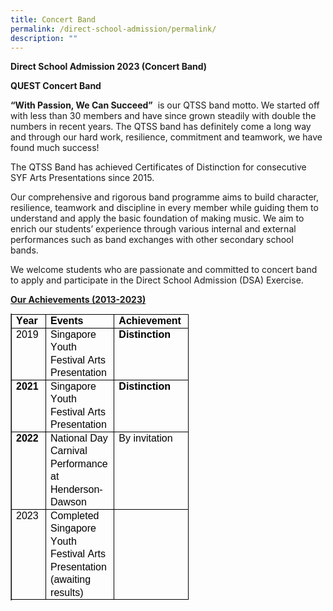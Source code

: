 ```yaml
---
title: Concert Band
permalink: /direct-school-admission/permalink/
description: ""
---
```

**Direct School Admission 2023 (Concert Band)**

**QUEST Concert Band**

**“With Passion, We Can Succeed”**&nbsp; is our QTSS band motto. We started off with less than 30 members and have since grown steadily with double the numbers in recent years. The QTSS band has definitely come a long way and through our hard work, resilience, commitment and teamwork, we have found much success!&nbsp;

The QTSS Band has achieved Certificates of Distinction for consecutive SYF Arts Presentations since 2015.&nbsp;&nbsp;

Our comprehensive and rigorous band programme aims to build character, resilience, teamwork and discipline in every member while guiding them to understand and apply the basic foundation of making music. We aim to enrich our students’ experience through various internal and external performances such as band exchanges with other secondary school bands.&nbsp;

We welcome students who are passionate and committed to concert band to apply and participate in the Direct School Admission (DSA) Exercise.&nbsp;&nbsp;

<u>**Our Achievements (2013-2023)**</u>

<table class="Table TableStaticStyles Ltr TableWordWrap SCXW77571286 BCX9" border="1" data-tablestyle="MsoTableGrid" data-tablelook="1184" aria-rowcount="5" style="margin: 0px; padding: 0px; user-select: text; -webkit-user-drag: none; -webkit-tap-highlight-color: transparent; table-layout: fixed; width: 0px; overflow: visible; border-collapse: collapse; empty-cells: show; position: relative; color: rgb(0, 0, 0); font-family: &quot;Segoe UI&quot;, &quot;Segoe UI Web&quot;, Arial, Verdana, sans-serif; font-size: 12px; font-style: normal; font-variant-ligatures: normal; font-variant-caps: normal; font-weight: 400; letter-spacing: normal; orphans: 2; text-align: start; text-transform: none; white-space: normal; widows: 2; word-spacing: 0px; -webkit-text-stroke-width: 0px; background: transparent; text-decoration-thickness: initial; text-decoration-style: initial; text-decoration-color: initial; border-spacing: 0px;"><tbody class="SCXW77571286 BCX9" style="margin: 0px; padding: 0px; user-select: text; -webkit-user-drag: none; -webkit-tap-highlight-color: transparent;"><tr class="TableRow SCXW77571286 BCX9" role="row" aria-rowindex="1" style="margin: 0px; padding: 0px; user-select: text; -webkit-user-drag: none; -webkit-tap-highlight-color: transparent; overflow: visible; height: 20px;"><td class="FirstRow FirstCol SCXW77571286 BCX9" role="rowheader" data-celllook="0" style="margin: 0px; padding: 0px; user-select: text; -webkit-user-drag: none; -webkit-tap-highlight-color: transparent; vertical-align: top; overflow: visible; position: relative; background-color: transparent; border: 1px solid; width: 81px;"><div class="TableHoverRowHandle SCXW77571286 BCX9" style="margin: 0px; padding: 0px; user-select: text; -webkit-user-drag: none; -webkit-tap-highlight-color: transparent; position: absolute; display: flex; overflow: visible; width: 15px; height: 10px; cursor: pointer; z-index: 5; background-color: transparent; bottom: -5.5px; left: -15.5px;"></div><div class="TableHoverColumnHandle SCXW77571286 BCX9" style="margin: 0px; padding: 0px; user-select: text; -webkit-user-drag: none; -webkit-tap-highlight-color: transparent; position: absolute; overflow: visible; width: 20px; height: 12px; top: -12.5px; left: auto; cursor: pointer; z-index: 4; text-align: center; display: inline-block; background-color: transparent; right: -10.5px;"></div><div class="TableCellLeftBorderHandle SCXW77571286 BCX9" style="margin: 0px; padding: 0px; user-select: text; -webkit-user-drag: none; -webkit-tap-highlight-color: transparent; position: absolute; overflow: visible; width: 7px; z-index: 3; background-repeat: repeat; cursor: pointer; height: 20.5px; left: -4px;"></div><div class="TableCellTopBorderHandle SCXW77571286 BCX9" style="margin: 0px; padding: 0px; user-select: text; -webkit-user-drag: none; -webkit-tap-highlight-color: transparent; position: absolute; overflow: visible; height: 7px; z-index: 3; background-repeat: repeat; background-color: transparent; cursor: pointer; left: 0px; width: 81px; top: -4px;"></div><div class="TableColumnResizeHandle SCXW77571286 BCX9" style="margin: 0px; padding: 0px; user-select: text; -webkit-user-drag: none; -webkit-tap-highlight-color: transparent; position: absolute; bottom: 0px; overflow: visible; width: 7px; top: -0.5px; z-index: 3; background-repeat: repeat; height: calc(100% + 1px); cursor: url(&quot;https://c1h-word-edit-15.cdn.office.net:443/we/s/hD55E5E9C2AD2E4F5_resources/1033/ColResize.cur&quot;), pointer; right: -4px;"></div><div class="TableInsertRowGapBlank SCXW77571286 BCX9" style="margin: -3px 0px 0px; padding: 0px; user-select: text; -webkit-user-drag: none; -webkit-tap-highlight-color: transparent; position: absolute; overflow: visible; height: 7px; z-index: 3; background-repeat: repeat; background-color: transparent; left: -0.5px; width: calc(100% + 1px); cursor: url(&quot;https://c1h-word-edit-15.cdn.office.net:443/we/s/h1E5273DBAA04AEF6_resources/1033/RowResize.cur&quot;), pointer; bottom: -4px;"></div><div class="TableCellContent SCXW77571286 BCX9" style="margin: 0px; padding: 0px 7px; user-select: text; -webkit-user-drag: none; -webkit-tap-highlight-color: transparent; overflow: visible;"><div class="OutlineElement Ltr SCXW77571286 BCX9" style="margin: 0px; padding: 0px; user-select: text; -webkit-user-drag: none; -webkit-tap-highlight-color: transparent; overflow: visible; cursor: text; clear: both; position: relative; direction: ltr;"><p class="Paragraph SCXW77571286 BCX9" style="margin: 0px; padding: 0px; user-select: text; -webkit-user-drag: none; -webkit-tap-highlight-color: transparent; overflow-wrap: break-word; white-space: pre-wrap; font-weight: normal; font-style: normal; vertical-align: baseline; font-kerning: none; background-color: transparent; color: windowtext; text-align: left; text-indent: 0px;"><span data-contrast="auto" lang="EN-US" class="TextRun SCXW77571286 BCX9" style="margin: 0px; padding: 0px; user-select: text; -webkit-user-drag: none; -webkit-tap-highlight-color: transparent; font-variant-ligatures: none !important; font-size: 12pt; line-height: 20.5042px; font-family: Arial, Arial_EmbeddedFont, Arial_MSFontService, sans-serif; font-weight: bold;"><span class="NormalTextRun SCXW77571286 BCX9" style="margin: 0px; padding: 0px; user-select: text; -webkit-user-drag: none; -webkit-tap-highlight-color: transparent;">Year</span></span><span class="EOP SCXW77571286 BCX9" data-ccp-props="{&quot;201341983&quot;:0,&quot;335559740&quot;:259}" style="margin: 0px; padding: 0px; user-select: text; -webkit-user-drag: none; -webkit-tap-highlight-color: transparent; font-size: 12pt; line-height: 20.5042px; font-family: Arial, Arial_EmbeddedFont, Arial_MSFontService, sans-serif;">&nbsp;</span></p></div></div></td><td class="FirstRow SCXW77571286 BCX9" role="columnheader" data-celllook="0" style="margin: 0px; padding: 0px; user-select: text; -webkit-user-drag: none; -webkit-tap-highlight-color: transparent; vertical-align: top; overflow: visible; position: relative; background-color: transparent; border: 1px solid; width: 413px;"><div class="TableHoverColumnHandle SCXW77571286 BCX9" style="margin: 0px; padding: 0px; user-select: text; -webkit-user-drag: none; -webkit-tap-highlight-color: transparent; position: absolute; overflow: visible; width: 20px; height: 12px; top: -12.5px; left: auto; cursor: pointer; z-index: 4; text-align: center; display: inline-block; background-color: transparent; right: -10.5px;"></div><div class="TableCellTopBorderHandle SCXW77571286 BCX9" style="margin: 0px; padding: 0px; user-select: text; -webkit-user-drag: none; -webkit-tap-highlight-color: transparent; position: absolute; overflow: visible; height: 7px; z-index: 3; background-repeat: repeat; background-color: transparent; cursor: pointer; left: 0px; width: 413px; top: -4px;"></div><div class="TableColumnResizeHandle SCXW77571286 BCX9" style="margin: 0px; padding: 0px; user-select: text; -webkit-user-drag: none; -webkit-tap-highlight-color: transparent; position: absolute; bottom: 0px; overflow: visible; width: 7px; top: -0.5px; z-index: 3; background-repeat: repeat; height: calc(100% + 1px); cursor: url(&quot;https://c1h-word-edit-15.cdn.office.net:443/we/s/hD55E5E9C2AD2E4F5_resources/1033/ColResize.cur&quot;), pointer; right: -4px;"></div><div class="TableInsertRowGapBlank SCXW77571286 BCX9" style="margin: -3px 0px 0px; padding: 0px; user-select: text; -webkit-user-drag: none; -webkit-tap-highlight-color: transparent; position: absolute; overflow: visible; height: 7px; z-index: 3; background-repeat: repeat; background-color: transparent; left: -0.5px; width: calc(100% + 1px); cursor: url(&quot;https://c1h-word-edit-15.cdn.office.net:443/we/s/h1E5273DBAA04AEF6_resources/1033/RowResize.cur&quot;), pointer; bottom: -4px;"></div><div class="TableCellContent SCXW77571286 BCX9" style="margin: 0px; padding: 0px 7px; user-select: text; -webkit-user-drag: none; -webkit-tap-highlight-color: transparent; overflow: visible;"><div class="OutlineElement Ltr SCXW77571286 BCX9" style="margin: 0px; padding: 0px; user-select: text; -webkit-user-drag: none; -webkit-tap-highlight-color: transparent; overflow: visible; cursor: text; clear: both; position: relative; direction: ltr;"><p class="Paragraph SCXW77571286 BCX9" style="margin: 0px; padding: 0px; user-select: text; -webkit-user-drag: none; -webkit-tap-highlight-color: transparent; overflow-wrap: break-word; white-space: pre-wrap; font-weight: normal; font-style: normal; vertical-align: baseline; font-kerning: none; background-color: transparent; color: windowtext; text-align: left; text-indent: 0px;"><span data-contrast="auto" lang="EN-US" class="TextRun SCXW77571286 BCX9" style="margin: 0px; padding: 0px; user-select: text; -webkit-user-drag: none; -webkit-tap-highlight-color: transparent; font-variant-ligatures: none !important; font-size: 12pt; line-height: 20.5042px; font-family: Arial, Arial_EmbeddedFont, Arial_MSFontService, sans-serif; font-weight: bold;"><span class="NormalTextRun SCXW77571286 BCX9" style="margin: 0px; padding: 0px; user-select: text; -webkit-user-drag: none; -webkit-tap-highlight-color: transparent;">Events</span></span><span class="EOP SCXW77571286 BCX9" data-ccp-props="{&quot;201341983&quot;:0,&quot;335559740&quot;:259}" style="margin: 0px; padding: 0px; user-select: text; -webkit-user-drag: none; -webkit-tap-highlight-color: transparent; font-size: 12pt; line-height: 20.5042px; font-family: Arial, Arial_EmbeddedFont, Arial_MSFontService, sans-serif;">&nbsp;</span></p></div></div></td><td class="FirstRow LastCol SCXW77571286 BCX9" role="columnheader" data-celllook="0" style="margin: 0px; padding: 0px; user-select: text; -webkit-user-drag: none; -webkit-tap-highlight-color: transparent; vertical-align: top; overflow: visible; position: relative; background-color: transparent; border: 1px solid; width: 132px;"><div class="TableHoverColumnHandle SCXW77571286 BCX9" style="margin: 0px; padding: 0px; user-select: text; -webkit-user-drag: none; -webkit-tap-highlight-color: transparent; position: absolute; overflow: visible; width: 20px; height: 12px; top: -12.5px; left: auto; cursor: pointer; z-index: 4; text-align: center; display: inline-block; background-color: transparent; right: -10.5px;"></div><div class="TableCellTopBorderHandle SCXW77571286 BCX9" style="margin: 0px; padding: 0px; user-select: text; -webkit-user-drag: none; -webkit-tap-highlight-color: transparent; position: absolute; overflow: visible; height: 7px; z-index: 3; background-repeat: repeat; background-color: transparent; cursor: pointer; left: 0px; width: 132px; top: -4px;"></div><div class="TableColumnResizeHandle SCXW77571286 BCX9" style="margin: 0px; padding: 0px; user-select: text; -webkit-user-drag: none; -webkit-tap-highlight-color: transparent; position: absolute; bottom: 0px; overflow: visible; width: 7px; top: -0.5px; z-index: 3; background-repeat: repeat; height: calc(100% + 1px); cursor: url(&quot;https://c1h-word-edit-15.cdn.office.net:443/we/s/hD55E5E9C2AD2E4F5_resources/1033/ColResize.cur&quot;), pointer; right: -4px;"></div><div class="TableInsertRowGapBlank SCXW77571286 BCX9" style="margin: -3px 0px 0px; padding: 0px; user-select: text; -webkit-user-drag: none; -webkit-tap-highlight-color: transparent; position: absolute; overflow: visible; height: 7px; z-index: 3; background-repeat: repeat; background-color: transparent; left: -0.5px; width: calc(100% + 1px); cursor: url(&quot;https://c1h-word-edit-15.cdn.office.net:443/we/s/h1E5273DBAA04AEF6_resources/1033/RowResize.cur&quot;), pointer; bottom: -4px;"></div><div class="TableCellContent SCXW77571286 BCX9" style="margin: 0px; padding: 0px 7px; user-select: text; -webkit-user-drag: none; -webkit-tap-highlight-color: transparent; overflow: visible;"><div class="OutlineElement Ltr SCXW77571286 BCX9" style="margin: 0px; padding: 0px; user-select: text; -webkit-user-drag: none; -webkit-tap-highlight-color: transparent; overflow: visible; cursor: text; clear: both; position: relative; direction: ltr;"><p class="Paragraph SCXW77571286 BCX9" style="margin: 0px; padding: 0px; user-select: text; -webkit-user-drag: none; -webkit-tap-highlight-color: transparent; overflow-wrap: break-word; white-space: pre-wrap; font-weight: normal; font-style: normal; vertical-align: baseline; font-kerning: none; background-color: transparent; color: windowtext; text-align: left; text-indent: 0px;"><span data-contrast="auto" lang="EN-US" class="TextRun SCXW77571286 BCX9" style="margin: 0px; padding: 0px; user-select: text; -webkit-user-drag: none; -webkit-tap-highlight-color: transparent; font-variant-ligatures: none !important; font-size: 12pt; line-height: 20.5042px; font-family: Arial, Arial_EmbeddedFont, Arial_MSFontService, sans-serif; font-weight: bold;"><span class="NormalTextRun SCXW77571286 BCX9" style="margin: 0px; padding: 0px; user-select: text; -webkit-user-drag: none; -webkit-tap-highlight-color: transparent;">Achievement</span></span><span class="EOP SCXW77571286 BCX9" data-ccp-props="{&quot;201341983&quot;:0,&quot;335559740&quot;:259}" style="margin: 0px; padding: 0px; user-select: text; -webkit-user-drag: none; -webkit-tap-highlight-color: transparent; font-size: 12pt; line-height: 20.5042px; font-family: Arial, Arial_EmbeddedFont, Arial_MSFontService, sans-serif;">&nbsp;</span></p></div></div></td></tr><tr class="TableRow SCXW77571286 BCX9" role="row" aria-rowindex="2" style="margin: 0px; padding: 0px; user-select: text; -webkit-user-drag: none; -webkit-tap-highlight-color: transparent; overflow: visible; height: 20px;"><td class="FirstCol SCXW77571286 BCX9" role="rowheader" data-celllook="0" style="margin: 0px; padding: 0px; user-select: text; -webkit-user-drag: none; -webkit-tap-highlight-color: transparent; vertical-align: top; overflow: visible; position: relative; background-color: transparent; border: 1px solid; width: 81px;"><div class="TableHoverRowHandle SCXW77571286 BCX9" style="margin: 0px; padding: 0px; user-select: text; -webkit-user-drag: none; -webkit-tap-highlight-color: transparent; position: absolute; display: flex; overflow: visible; width: 15px; height: 10px; cursor: pointer; z-index: 5; background-color: transparent; bottom: -5.5px; left: -15.5px;"></div><div class="TableCellLeftBorderHandle SCXW77571286 BCX9" style="margin: 0px; padding: 0px; user-select: text; -webkit-user-drag: none; -webkit-tap-highlight-color: transparent; position: absolute; overflow: visible; width: 7px; z-index: 3; background-repeat: repeat; cursor: pointer; height: 20.5px; left: -4px;"></div><div class="TableColumnResizeHandle SCXW77571286 BCX9" style="margin: 0px; padding: 0px; user-select: text; -webkit-user-drag: none; -webkit-tap-highlight-color: transparent; position: absolute; bottom: 0px; overflow: visible; width: 7px; top: -0.5px; z-index: 3; background-repeat: repeat; height: calc(100% + 1px); cursor: url(&quot;https://c1h-word-edit-15.cdn.office.net:443/we/s/hD55E5E9C2AD2E4F5_resources/1033/ColResize.cur&quot;), pointer; right: -4px;"></div><div class="TableInsertRowGapBlank SCXW77571286 BCX9" style="margin: -3px 0px 0px; padding: 0px; user-select: text; -webkit-user-drag: none; -webkit-tap-highlight-color: transparent; position: absolute; overflow: visible; height: 7px; z-index: 3; background-repeat: repeat; background-color: transparent; left: -0.5px; width: calc(100% + 1px); cursor: url(&quot;https://c1h-word-edit-15.cdn.office.net:443/we/s/h1E5273DBAA04AEF6_resources/1033/RowResize.cur&quot;), pointer; bottom: -4px;"></div><div class="TableCellContent SCXW77571286 BCX9" style="margin: 0px; padding: 0px 7px; user-select: text; -webkit-user-drag: none; -webkit-tap-highlight-color: transparent; overflow: visible;"><div class="OutlineElement Ltr SCXW77571286 BCX9" style="margin: 0px; padding: 0px; user-select: text; -webkit-user-drag: none; -webkit-tap-highlight-color: transparent; overflow: visible; cursor: text; clear: both; position: relative; direction: ltr;"><p class="Paragraph SCXW77571286 BCX9" style="margin: 0px; padding: 0px; user-select: text; -webkit-user-drag: none; -webkit-tap-highlight-color: transparent; overflow-wrap: break-word; white-space: pre-wrap; font-weight: normal; font-style: normal; vertical-align: baseline; font-kerning: none; background-color: transparent; color: windowtext; text-align: left; text-indent: 0px;"><span data-contrast="auto" lang="EN-US" class="TextRun SCXW77571286 BCX9" style="margin: 0px; padding: 0px; user-select: text; -webkit-user-drag: none; -webkit-tap-highlight-color: transparent; font-variant-ligatures: none !important; font-size: 12pt; line-height: 20.5042px; font-family: Arial, Arial_EmbeddedFont, Arial_MSFontService, sans-serif;"><span class="NormalTextRun SCXW77571286 BCX9" style="margin: 0px; padding: 0px; user-select: text; -webkit-user-drag: none; -webkit-tap-highlight-color: transparent;">2019</span></span><span class="EOP SCXW77571286 BCX9" data-ccp-props="{&quot;201341983&quot;:0,&quot;335559740&quot;:259}" style="margin: 0px; padding: 0px; user-select: text; -webkit-user-drag: none; -webkit-tap-highlight-color: transparent; font-size: 12pt; line-height: 20.5042px; font-family: Arial, Arial_EmbeddedFont, Arial_MSFontService, sans-serif;">&nbsp;</span></p></div></div></td><td data-celllook="0" class="SCXW77571286 BCX9" style="margin: 0px; padding: 0px; user-select: text; -webkit-user-drag: none; -webkit-tap-highlight-color: transparent; vertical-align: top; overflow: visible; position: relative; background-color: transparent; border: 1px solid; width: 413px;"><div class="TableColumnResizeHandle SCXW77571286 BCX9" style="margin: 0px; padding: 0px; user-select: text; -webkit-user-drag: none; -webkit-tap-highlight-color: transparent; position: absolute; bottom: 0px; overflow: visible; width: 7px; top: -0.5px; z-index: 3; background-repeat: repeat; height: calc(100% + 1px); cursor: url(&quot;https://c1h-word-edit-15.cdn.office.net:443/we/s/hD55E5E9C2AD2E4F5_resources/1033/ColResize.cur&quot;), pointer; right: -4px;"></div><div class="TableInsertRowGapBlank SCXW77571286 BCX9" style="margin: -3px 0px 0px; padding: 0px; user-select: text; -webkit-user-drag: none; -webkit-tap-highlight-color: transparent; position: absolute; overflow: visible; height: 7px; z-index: 3; background-repeat: repeat; background-color: transparent; left: -0.5px; width: calc(100% + 1px); cursor: url(&quot;https://c1h-word-edit-15.cdn.office.net:443/we/s/h1E5273DBAA04AEF6_resources/1033/RowResize.cur&quot;), pointer; bottom: -4px;"></div><div class="TableCellContent SCXW77571286 BCX9" style="margin: 0px; padding: 0px 7px; user-select: text; -webkit-user-drag: none; -webkit-tap-highlight-color: transparent; overflow: visible;"><div class="OutlineElement Ltr SCXW77571286 BCX9" style="margin: 0px; padding: 0px; user-select: text; -webkit-user-drag: none; -webkit-tap-highlight-color: transparent; overflow: visible; cursor: text; clear: both; position: relative; direction: ltr;"><p class="Paragraph SCXW77571286 BCX9" style="margin: 0px; padding: 0px; user-select: text; -webkit-user-drag: none; -webkit-tap-highlight-color: transparent; overflow-wrap: break-word; white-space: pre-wrap; font-weight: normal; font-style: normal; vertical-align: baseline; font-kerning: none; background-color: transparent; color: windowtext; text-align: left; text-indent: 0px;"><span data-contrast="auto" lang="EN-US" class="TextRun SCXW77571286 BCX9" style="margin: 0px; padding: 0px; user-select: text; -webkit-user-drag: none; -webkit-tap-highlight-color: transparent; font-variant-ligatures: none !important; font-size: 12pt; line-height: 20.5042px; font-family: Arial, Arial_EmbeddedFont, Arial_MSFontService, sans-serif;"><span class="NormalTextRun SCXW77571286 BCX9" style="margin: 0px; padding: 0px; user-select: text; -webkit-user-drag: none; -webkit-tap-highlight-color: transparent;">Singapore Youth Festival Arts Presentation</span></span><span class="EOP SCXW77571286 BCX9" data-ccp-props="{&quot;201341983&quot;:0,&quot;335559740&quot;:259}" style="margin: 0px; padding: 0px; user-select: text; -webkit-user-drag: none; -webkit-tap-highlight-color: transparent; font-size: 12pt; line-height: 20.5042px; font-family: Arial, Arial_EmbeddedFont, Arial_MSFontService, sans-serif;">&nbsp;</span></p></div></div></td><td class="LastCol SCXW77571286 BCX9" data-celllook="0" style="margin: 0px; padding: 0px; user-select: text; -webkit-user-drag: none; -webkit-tap-highlight-color: transparent; vertical-align: top; overflow: visible; position: relative; background-color: transparent; border: 1px solid; width: 132px;"><div class="TableColumnResizeHandle SCXW77571286 BCX9" style="margin: 0px; padding: 0px; user-select: text; -webkit-user-drag: none; -webkit-tap-highlight-color: transparent; position: absolute; bottom: 0px; overflow: visible; width: 7px; top: -0.5px; z-index: 3; background-repeat: repeat; height: calc(100% + 1px); cursor: url(&quot;https://c1h-word-edit-15.cdn.office.net:443/we/s/hD55E5E9C2AD2E4F5_resources/1033/ColResize.cur&quot;), pointer; right: -4px;"></div><div class="TableInsertRowGapBlank SCXW77571286 BCX9" style="margin: -3px 0px 0px; padding: 0px; user-select: text; -webkit-user-drag: none; -webkit-tap-highlight-color: transparent; position: absolute; overflow: visible; height: 7px; z-index: 3; background-repeat: repeat; background-color: transparent; left: -0.5px; width: calc(100% + 1px); cursor: url(&quot;https://c1h-word-edit-15.cdn.office.net:443/we/s/h1E5273DBAA04AEF6_resources/1033/RowResize.cur&quot;), pointer; bottom: -4px;"></div><div class="TableCellContent SCXW77571286 BCX9" style="margin: 0px; padding: 0px 7px; user-select: text; -webkit-user-drag: none; -webkit-tap-highlight-color: transparent; overflow: visible;"><div class="OutlineElement Ltr SCXW77571286 BCX9" style="margin: 0px; padding: 0px; user-select: text; -webkit-user-drag: none; -webkit-tap-highlight-color: transparent; overflow: visible; cursor: text; clear: both; position: relative; direction: ltr;"><p class="Paragraph SCXW77571286 BCX9" style="margin: 0px; padding: 0px; user-select: text; -webkit-user-drag: none; -webkit-tap-highlight-color: transparent; overflow-wrap: break-word; white-space: pre-wrap; font-weight: normal; font-style: normal; vertical-align: baseline; font-kerning: none; background-color: transparent; color: windowtext; text-align: left; text-indent: 0px;"><span data-contrast="auto" lang="EN-US" class="TextRun SCXW77571286 BCX9" style="margin: 0px; padding: 0px; user-select: text; -webkit-user-drag: none; -webkit-tap-highlight-color: transparent; font-variant-ligatures: none !important; font-size: 12pt; line-height: 20.5042px; font-family: Arial, Arial_EmbeddedFont, Arial_MSFontService, sans-serif; font-weight: bold;"><span class="NormalTextRun SCXW77571286 BCX9" style="margin: 0px; padding: 0px; user-select: text; -webkit-user-drag: none; -webkit-tap-highlight-color: transparent;">Distinction</span></span><span class="EOP SCXW77571286 BCX9" data-ccp-props="{&quot;201341983&quot;:0,&quot;335559740&quot;:259}" style="margin: 0px; padding: 0px; user-select: text; -webkit-user-drag: none; -webkit-tap-highlight-color: transparent; font-size: 12pt; line-height: 20.5042px; font-family: Arial, Arial_EmbeddedFont, Arial_MSFontService, sans-serif;">&nbsp;</span></p></div></div></td></tr><tr class="TableRow SCXW77571286 BCX9" role="row" aria-rowindex="3" style="margin: 0px; padding: 0px; user-select: text; -webkit-user-drag: none; -webkit-tap-highlight-color: transparent; overflow: visible; height: 20px;"><td class="FirstCol SCXW77571286 BCX9" role="rowheader" data-celllook="0" style="margin: 0px; padding: 0px; user-select: text; -webkit-user-drag: none; -webkit-tap-highlight-color: transparent; vertical-align: top; overflow: visible; position: relative; background-color: transparent; border: 1px solid; width: 81px;"><div class="TableHoverRowHandle SCXW77571286 BCX9" style="margin: 0px; padding: 0px; user-select: text; -webkit-user-drag: none; -webkit-tap-highlight-color: transparent; position: absolute; display: flex; overflow: visible; width: 15px; height: 10px; cursor: pointer; z-index: 5; background-color: transparent; bottom: -5.5px; left: -15.5px;"></div><div class="TableCellLeftBorderHandle SCXW77571286 BCX9" style="margin: 0px; padding: 0px; user-select: text; -webkit-user-drag: none; -webkit-tap-highlight-color: transparent; position: absolute; overflow: visible; width: 7px; z-index: 3; background-repeat: repeat; cursor: pointer; height: 20.5px; left: -4px;"></div><div class="TableColumnResizeHandle SCXW77571286 BCX9" style="margin: 0px; padding: 0px; user-select: text; -webkit-user-drag: none; -webkit-tap-highlight-color: transparent; position: absolute; bottom: 0px; overflow: visible; width: 7px; top: -0.5px; z-index: 3; background-repeat: repeat; height: calc(100% + 1px); cursor: url(&quot;https://c1h-word-edit-15.cdn.office.net:443/we/s/hD55E5E9C2AD2E4F5_resources/1033/ColResize.cur&quot;), pointer; right: -4px;"></div><div class="TableInsertRowGapBlank SCXW77571286 BCX9" style="margin: -3px 0px 0px; padding: 0px; user-select: text; -webkit-user-drag: none; -webkit-tap-highlight-color: transparent; position: absolute; overflow: visible; height: 7px; z-index: 3; background-repeat: repeat; background-color: transparent; left: -0.5px; width: calc(100% + 1px); cursor: url(&quot;https://c1h-word-edit-15.cdn.office.net:443/we/s/h1E5273DBAA04AEF6_resources/1033/RowResize.cur&quot;), pointer; bottom: -4px;"></div><div class="TableCellContent SCXW77571286 BCX9" style="margin: 0px; padding: 0px 7px; user-select: text; -webkit-user-drag: none; -webkit-tap-highlight-color: transparent; overflow: visible;"><div class="OutlineElement Ltr SCXW77571286 BCX9" style="margin: 0px; padding: 0px; user-select: text; -webkit-user-drag: none; -webkit-tap-highlight-color: transparent; overflow: visible; cursor: text; clear: both; position: relative; direction: ltr;"><p class="Paragraph SCXW77571286 BCX9" style="margin: 0px; padding: 0px; user-select: text; -webkit-user-drag: none; -webkit-tap-highlight-color: transparent; overflow-wrap: break-word; white-space: pre-wrap; font-weight: normal; font-style: normal; vertical-align: baseline; font-kerning: none; background-color: transparent; color: windowtext; text-align: left; text-indent: 0px;"><span data-contrast="auto" lang="EN-US" class="TextRun SCXW77571286 BCX9" style="margin: 0px; padding: 0px; user-select: text; -webkit-user-drag: none; -webkit-tap-highlight-color: transparent; font-variant-ligatures: none !important; font-size: 12pt; line-height: 20.5042px; font-family: Arial, Arial_EmbeddedFont, Arial_MSFontService, sans-serif; font-weight: bold;"><span class="NormalTextRun SCXW77571286 BCX9" style="margin: 0px; padding: 0px; user-select: text; -webkit-user-drag: none; -webkit-tap-highlight-color: transparent;">2021</span></span><span class="EOP SCXW77571286 BCX9" data-ccp-props="{&quot;201341983&quot;:0,&quot;335559740&quot;:259}" style="margin: 0px; padding: 0px; user-select: text; -webkit-user-drag: none; -webkit-tap-highlight-color: transparent; font-size: 12pt; line-height: 20.5042px; font-family: Arial, Arial_EmbeddedFont, Arial_MSFontService, sans-serif;">&nbsp;</span></p></div></div></td><td data-celllook="0" class="SCXW77571286 BCX9" style="margin: 0px; padding: 0px; user-select: text; -webkit-user-drag: none; -webkit-tap-highlight-color: transparent; vertical-align: top; overflow: visible; position: relative; background-color: transparent; border: 1px solid; width: 413px;"><div class="TableColumnResizeHandle SCXW77571286 BCX9" style="margin: 0px; padding: 0px; user-select: text; -webkit-user-drag: none; -webkit-tap-highlight-color: transparent; position: absolute; bottom: 0px; overflow: visible; width: 7px; top: -0.5px; z-index: 3; background-repeat: repeat; height: calc(100% + 1px); cursor: url(&quot;https://c1h-word-edit-15.cdn.office.net:443/we/s/hD55E5E9C2AD2E4F5_resources/1033/ColResize.cur&quot;), pointer; right: -4px;"></div><div class="TableInsertRowGapBlank SCXW77571286 BCX9" style="margin: -3px 0px 0px; padding: 0px; user-select: text; -webkit-user-drag: none; -webkit-tap-highlight-color: transparent; position: absolute; overflow: visible; height: 7px; z-index: 3; background-repeat: repeat; background-color: transparent; left: -0.5px; width: calc(100% + 1px); cursor: url(&quot;https://c1h-word-edit-15.cdn.office.net:443/we/s/h1E5273DBAA04AEF6_resources/1033/RowResize.cur&quot;), pointer; bottom: -4px;"></div><div class="TableCellContent SCXW77571286 BCX9" style="margin: 0px; padding: 0px 7px; user-select: text; -webkit-user-drag: none; -webkit-tap-highlight-color: transparent; overflow: visible;"><div class="OutlineElement Ltr SCXW77571286 BCX9" style="margin: 0px; padding: 0px; user-select: text; -webkit-user-drag: none; -webkit-tap-highlight-color: transparent; overflow: visible; cursor: text; clear: both; position: relative; direction: ltr;"><p class="Paragraph SCXW77571286 BCX9" style="margin: 0px; padding: 0px; user-select: text; -webkit-user-drag: none; -webkit-tap-highlight-color: transparent; overflow-wrap: break-word; white-space: pre-wrap; font-weight: normal; font-style: normal; vertical-align: baseline; font-kerning: none; background-color: transparent; color: windowtext; text-align: left; text-indent: 0px;"><span data-contrast="auto" lang="EN-US" class="TextRun SCXW77571286 BCX9" style="margin: 0px; padding: 0px; user-select: text; -webkit-user-drag: none; -webkit-tap-highlight-color: transparent; font-variant-ligatures: none !important; font-size: 12pt; line-height: 20.5042px; font-family: Arial, Arial_EmbeddedFont, Arial_MSFontService, sans-serif;"><span class="NormalTextRun SCXW77571286 BCX9" style="margin: 0px; padding: 0px; user-select: text; -webkit-user-drag: none; -webkit-tap-highlight-color: transparent;">Singapore Youth Festival Arts Presentation</span></span><span class="EOP SCXW77571286 BCX9" data-ccp-props="{&quot;201341983&quot;:0,&quot;335559740&quot;:259}" style="margin: 0px; padding: 0px; user-select: text; -webkit-user-drag: none; -webkit-tap-highlight-color: transparent; font-size: 12pt; line-height: 20.5042px; font-family: Arial, Arial_EmbeddedFont, Arial_MSFontService, sans-serif;">&nbsp;</span></p></div></div></td><td class="LastCol SCXW77571286 BCX9" data-celllook="0" style="margin: 0px; padding: 0px; user-select: text; -webkit-user-drag: none; -webkit-tap-highlight-color: transparent; vertical-align: top; overflow: visible; position: relative; background-color: transparent; border: 1px solid; width: 132px;"><div class="TableColumnResizeHandle SCXW77571286 BCX9" style="margin: 0px; padding: 0px; user-select: text; -webkit-user-drag: none; -webkit-tap-highlight-color: transparent; position: absolute; bottom: 0px; overflow: visible; width: 7px; top: -0.5px; z-index: 3; background-repeat: repeat; height: calc(100% + 1px); cursor: url(&quot;https://c1h-word-edit-15.cdn.office.net:443/we/s/hD55E5E9C2AD2E4F5_resources/1033/ColResize.cur&quot;), pointer; right: -4px;"></div><div class="TableInsertRowGapBlank SCXW77571286 BCX9" style="margin: -3px 0px 0px; padding: 0px; user-select: text; -webkit-user-drag: none; -webkit-tap-highlight-color: transparent; position: absolute; overflow: visible; height: 7px; z-index: 3; background-repeat: repeat; background-color: transparent; left: -0.5px; width: calc(100% + 1px); cursor: url(&quot;https://c1h-word-edit-15.cdn.office.net:443/we/s/h1E5273DBAA04AEF6_resources/1033/RowResize.cur&quot;), pointer; bottom: -4px;"></div><div class="TableCellContent SCXW77571286 BCX9" style="margin: 0px; padding: 0px 7px; user-select: text; -webkit-user-drag: none; -webkit-tap-highlight-color: transparent; overflow: visible;"><div class="OutlineElement Ltr SCXW77571286 BCX9" style="margin: 0px; padding: 0px; user-select: text; -webkit-user-drag: none; -webkit-tap-highlight-color: transparent; overflow: visible; cursor: text; clear: both; position: relative; direction: ltr;"><p class="Paragraph SCXW77571286 BCX9" style="margin: 0px; padding: 0px; user-select: text; -webkit-user-drag: none; -webkit-tap-highlight-color: transparent; overflow-wrap: break-word; white-space: pre-wrap; font-weight: normal; font-style: normal; vertical-align: baseline; font-kerning: none; background-color: transparent; color: windowtext; text-align: left; text-indent: 0px;"><span data-contrast="auto" lang="EN-US" class="TextRun SCXW77571286 BCX9" style="margin: 0px; padding: 0px; user-select: text; -webkit-user-drag: none; -webkit-tap-highlight-color: transparent; font-variant-ligatures: none !important; font-size: 12pt; line-height: 20.5042px; font-family: Arial, Arial_EmbeddedFont, Arial_MSFontService, sans-serif; font-weight: bold;"><span class="NormalTextRun SCXW77571286 BCX9" style="margin: 0px; padding: 0px; user-select: text; -webkit-user-drag: none; -webkit-tap-highlight-color: transparent;">Distinction</span></span><span class="EOP SCXW77571286 BCX9" data-ccp-props="{&quot;201341983&quot;:0,&quot;335559740&quot;:259}" style="margin: 0px; padding: 0px; user-select: text; -webkit-user-drag: none; -webkit-tap-highlight-color: transparent; font-size: 12pt; line-height: 20.5042px; font-family: Arial, Arial_EmbeddedFont, Arial_MSFontService, sans-serif;">&nbsp;</span></p></div></div></td></tr><tr class="TableRow SCXW77571286 BCX9" role="row" aria-rowindex="4" style="margin: 0px; padding: 0px; user-select: text; -webkit-user-drag: none; -webkit-tap-highlight-color: transparent; overflow: visible; height: 20px;"><td class="FirstCol SCXW77571286 BCX9" role="rowheader" data-celllook="0" style="margin: 0px; padding: 0px; user-select: text; -webkit-user-drag: none; -webkit-tap-highlight-color: transparent; vertical-align: top; overflow: visible; position: relative; background-color: transparent; border: 1px solid; width: 81px;"><div class="TableHoverRowHandle SCXW77571286 BCX9" style="margin: 0px; padding: 0px; user-select: text; -webkit-user-drag: none; -webkit-tap-highlight-color: transparent; position: absolute; display: flex; overflow: visible; width: 15px; height: 10px; cursor: pointer; z-index: 5; background-color: transparent; bottom: -5.5px; left: -15.5px;"></div><div class="TableCellLeftBorderHandle SCXW77571286 BCX9" style="margin: 0px; padding: 0px; user-select: text; -webkit-user-drag: none; -webkit-tap-highlight-color: transparent; position: absolute; overflow: visible; width: 7px; z-index: 3; background-repeat: repeat; cursor: pointer; height: 41px; left: -4px;"></div><div class="TableColumnResizeHandle SCXW77571286 BCX9" style="margin: 0px; padding: 0px; user-select: text; -webkit-user-drag: none; -webkit-tap-highlight-color: transparent; position: absolute; bottom: 0px; overflow: visible; width: 7px; top: -0.5px; z-index: 3; background-repeat: repeat; height: calc(100% + 1px); cursor: url(&quot;https://c1h-word-edit-15.cdn.office.net:443/we/s/hD55E5E9C2AD2E4F5_resources/1033/ColResize.cur&quot;), pointer; right: -4px;"></div><div class="TableInsertRowGapBlank SCXW77571286 BCX9" style="margin: -3px 0px 0px; padding: 0px; user-select: text; -webkit-user-drag: none; -webkit-tap-highlight-color: transparent; position: absolute; overflow: visible; height: 7px; z-index: 3; background-repeat: repeat; background-color: transparent; left: -0.5px; width: calc(100% + 1px); cursor: url(&quot;https://c1h-word-edit-15.cdn.office.net:443/we/s/h1E5273DBAA04AEF6_resources/1033/RowResize.cur&quot;), pointer; bottom: -4px;"></div><div class="TableCellContent SCXW77571286 BCX9" style="margin: 0px; padding: 0px 7px; user-select: text; -webkit-user-drag: none; -webkit-tap-highlight-color: transparent; overflow: visible;"><div class="OutlineElement Ltr SCXW77571286 BCX9" style="margin: 0px; padding: 0px; user-select: text; -webkit-user-drag: none; -webkit-tap-highlight-color: transparent; overflow: visible; cursor: text; clear: both; position: relative; direction: ltr;"><p class="Paragraph SCXW77571286 BCX9" style="margin: 0px; padding: 0px; user-select: text; -webkit-user-drag: none; -webkit-tap-highlight-color: transparent; overflow-wrap: break-word; white-space: pre-wrap; font-weight: normal; font-style: normal; vertical-align: baseline; font-kerning: none; background-color: transparent; color: windowtext; text-align: left; text-indent: 0px;"><span data-contrast="auto" lang="EN-US" class="TextRun SCXW77571286 BCX9" style="margin: 0px; padding: 0px; user-select: text; -webkit-user-drag: none; -webkit-tap-highlight-color: transparent; font-variant-ligatures: none !important; font-size: 12pt; line-height: 20.5042px; font-family: Arial, Arial_EmbeddedFont, Arial_MSFontService, sans-serif; font-weight: bold;"><span class="NormalTextRun SCXW77571286 BCX9" style="margin: 0px; padding: 0px; user-select: text; -webkit-user-drag: none; -webkit-tap-highlight-color: transparent;">2022</span></span><span class="EOP SCXW77571286 BCX9" data-ccp-props="{&quot;201341983&quot;:0,&quot;335559740&quot;:259}" style="margin: 0px; padding: 0px; user-select: text; -webkit-user-drag: none; -webkit-tap-highlight-color: transparent; font-size: 12pt; line-height: 20.5042px; font-family: Arial, Arial_EmbeddedFont, Arial_MSFontService, sans-serif;">&nbsp;</span></p></div></div></td><td data-celllook="0" class="SCXW77571286 BCX9" style="margin: 0px; padding: 0px; user-select: text; -webkit-user-drag: none; -webkit-tap-highlight-color: transparent; vertical-align: top; overflow: visible; position: relative; background-color: transparent; border: 1px solid; width: 413px;"><div class="TableColumnResizeHandle SCXW77571286 BCX9" style="margin: 0px; padding: 0px; user-select: text; -webkit-user-drag: none; -webkit-tap-highlight-color: transparent; position: absolute; bottom: 0px; overflow: visible; width: 7px; top: -0.5px; z-index: 3; background-repeat: repeat; height: calc(100% + 1px); cursor: url(&quot;https://c1h-word-edit-15.cdn.office.net:443/we/s/hD55E5E9C2AD2E4F5_resources/1033/ColResize.cur&quot;), pointer; right: -4px;"></div><div class="TableInsertRowGapBlank SCXW77571286 BCX9" style="margin: -3px 0px 0px; padding: 0px; user-select: text; -webkit-user-drag: none; -webkit-tap-highlight-color: transparent; position: absolute; overflow: visible; height: 7px; z-index: 3; background-repeat: repeat; background-color: transparent; left: -0.5px; width: calc(100% + 1px); cursor: url(&quot;https://c1h-word-edit-15.cdn.office.net:443/we/s/h1E5273DBAA04AEF6_resources/1033/RowResize.cur&quot;), pointer; bottom: -4px;"></div><div class="TableCellContent SCXW77571286 BCX9" style="margin: 0px; padding: 0px 7px; user-select: text; -webkit-user-drag: none; -webkit-tap-highlight-color: transparent; overflow: visible;"><div class="OutlineElement Ltr SCXW77571286 BCX9" style="margin: 0px; padding: 0px; user-select: text; -webkit-user-drag: none; -webkit-tap-highlight-color: transparent; overflow: visible; cursor: text; clear: both; position: relative; direction: ltr;"><p class="Paragraph SCXW77571286 BCX9" style="margin: 0px; padding: 0px; user-select: text; -webkit-user-drag: none; -webkit-tap-highlight-color: transparent; overflow-wrap: break-word; white-space: pre-wrap; font-weight: normal; font-style: normal; vertical-align: baseline; font-kerning: none; background-color: transparent; color: windowtext; text-align: left; text-indent: 0px;"><span data-contrast="auto" lang="EN-US" class="TextRun SCXW77571286 BCX9" style="margin: 0px; padding: 0px; user-select: text; -webkit-user-drag: none; -webkit-tap-highlight-color: transparent; font-variant-ligatures: none !important; font-size: 12pt; line-height: 20.5042px; font-family: Arial, Arial_EmbeddedFont, Arial_MSFontService, sans-serif;"><span class="NormalTextRun SCXW77571286 BCX9" style="margin: 0px; padding: 0px; user-select: text; -webkit-user-drag: none; -webkit-tap-highlight-color: transparent;">National Day Carnival Performance at Henderson-Dawson</span></span><span class="EOP SCXW77571286 BCX9" data-ccp-props="{&quot;201341983&quot;:0,&quot;335559740&quot;:259}" style="margin: 0px; padding: 0px; user-select: text; -webkit-user-drag: none; -webkit-tap-highlight-color: transparent; font-size: 12pt; line-height: 20.5042px; font-family: Arial, Arial_EmbeddedFont, Arial_MSFontService, sans-serif;">&nbsp;</span></p></div></div></td><td class="LastCol SCXW77571286 BCX9" data-celllook="0" style="margin: 0px; padding: 0px; user-select: text; -webkit-user-drag: none; -webkit-tap-highlight-color: transparent; vertical-align: top; overflow: visible; position: relative; background-color: transparent; border: 1px solid; width: 132px;"><div class="TableColumnResizeHandle SCXW77571286 BCX9" style="margin: 0px; padding: 0px; user-select: text; -webkit-user-drag: none; -webkit-tap-highlight-color: transparent; position: absolute; bottom: 0px; overflow: visible; width: 7px; top: -0.5px; z-index: 3; background-repeat: repeat; height: calc(100% + 1px); cursor: url(&quot;https://c1h-word-edit-15.cdn.office.net:443/we/s/hD55E5E9C2AD2E4F5_resources/1033/ColResize.cur&quot;), pointer; right: -4px;"></div><div class="TableInsertRowGapBlank SCXW77571286 BCX9" style="margin: -3px 0px 0px; padding: 0px; user-select: text; -webkit-user-drag: none; -webkit-tap-highlight-color: transparent; position: absolute; overflow: visible; height: 7px; z-index: 3; background-repeat: repeat; background-color: transparent; left: -0.5px; width: calc(100% + 1px); cursor: url(&quot;https://c1h-word-edit-15.cdn.office.net:443/we/s/h1E5273DBAA04AEF6_resources/1033/RowResize.cur&quot;), pointer; bottom: -4px;"></div><div class="TableCellContent SCXW77571286 BCX9" style="margin: 0px; padding: 0px 7px; user-select: text; -webkit-user-drag: none; -webkit-tap-highlight-color: transparent; overflow: visible;"><div class="OutlineElement Ltr SCXW77571286 BCX9" style="margin: 0px; padding: 0px; user-select: text; -webkit-user-drag: none; -webkit-tap-highlight-color: transparent; overflow: visible; cursor: text; clear: both; position: relative; direction: ltr;"><p class="Paragraph SCXW77571286 BCX9" style="margin: 0px; padding: 0px; user-select: text; -webkit-user-drag: none; -webkit-tap-highlight-color: transparent; overflow-wrap: break-word; white-space: pre-wrap; font-weight: normal; font-style: normal; vertical-align: baseline; font-kerning: none; background-color: transparent; color: windowtext; text-align: left; text-indent: 0px;"><span data-contrast="auto" lang="EN-US" class="TextRun SCXW77571286 BCX9" style="margin: 0px; padding: 0px; user-select: text; -webkit-user-drag: none; -webkit-tap-highlight-color: transparent; font-variant-ligatures: none !important; font-size: 12pt; line-height: 20.5042px; font-family: Arial, Arial_EmbeddedFont, Arial_MSFontService, sans-serif;"><span class="NormalTextRun SCXW77571286 BCX9" style="margin: 0px; padding: 0px; user-select: text; -webkit-user-drag: none; -webkit-tap-highlight-color: transparent;">By invitation</span></span><span class="EOP SCXW77571286 BCX9" data-ccp-props="{&quot;201341983&quot;:0,&quot;335559740&quot;:259}" style="margin: 0px; padding: 0px; user-select: text; -webkit-user-drag: none; -webkit-tap-highlight-color: transparent; font-size: 12pt; line-height: 20.5042px; font-family: Arial, Arial_EmbeddedFont, Arial_MSFontService, sans-serif;">&nbsp;</span></p></div></div></td></tr><tr class="TableRow SCXW77571286 BCX9" role="row" aria-rowindex="5" style="margin: 0px; padding: 0px; user-select: text; -webkit-user-drag: none; -webkit-tap-highlight-color: transparent; overflow: visible; height: 20px;"><td class="FirstCol LastRow SCXW77571286 BCX9" role="rowheader" data-celllook="0" style="margin: 0px; padding: 0px; user-select: text; -webkit-user-drag: none; -webkit-tap-highlight-color: transparent; vertical-align: top; overflow: visible; position: relative; background-color: transparent; border: 1px solid; width: 81px;"><div class="TableHoverRowHandle SCXW77571286 BCX9" style="margin: 0px; padding: 0px; user-select: text; -webkit-user-drag: none; -webkit-tap-highlight-color: transparent; position: absolute; display: flex; overflow: visible; width: 15px; height: 10px; cursor: pointer; z-index: 5; background-color: transparent; bottom: -5.5px; left: -15.5px;"></div><div class="TableCellLeftBorderHandle SCXW77571286 BCX9" style="margin: 0px; padding: 0px; user-select: text; -webkit-user-drag: none; -webkit-tap-highlight-color: transparent; position: absolute; overflow: visible; width: 7px; z-index: 3; background-repeat: repeat; cursor: pointer; height: 41px; left: -4px;"></div><div class="TableColumnResizeHandle SCXW77571286 BCX9" style="margin: 0px; padding: 0px; user-select: text; -webkit-user-drag: none; -webkit-tap-highlight-color: transparent; position: absolute; bottom: 0px; overflow: visible; width: 7px; top: -0.5px; z-index: 3; background-repeat: repeat; height: calc(100% + 1px); cursor: url(&quot;https://c1h-word-edit-15.cdn.office.net:443/we/s/hD55E5E9C2AD2E4F5_resources/1033/ColResize.cur&quot;), pointer; right: -4px;"></div><div class="TableInsertRowGapBlank SCXW77571286 BCX9" style="margin: -3px 0px 0px; padding: 0px; user-select: text; -webkit-user-drag: none; -webkit-tap-highlight-color: transparent; position: absolute; overflow: visible; height: 7px; z-index: 3; background-repeat: repeat; background-color: transparent; left: -0.5px; width: calc(100% + 1px); cursor: url(&quot;https://c1h-word-edit-15.cdn.office.net:443/we/s/h1E5273DBAA04AEF6_resources/1033/RowResize.cur&quot;), pointer; bottom: -4px;"></div><div class="TableCellContent SCXW77571286 BCX9" style="margin: 0px; padding: 0px 7px; user-select: text; -webkit-user-drag: none; -webkit-tap-highlight-color: transparent; overflow: visible;"><div class="OutlineElement Ltr SCXW77571286 BCX9" style="margin: 0px; padding: 0px; user-select: text; -webkit-user-drag: none; -webkit-tap-highlight-color: transparent; overflow: visible; cursor: text; clear: both; position: relative; direction: ltr;"><p class="Paragraph SCXW77571286 BCX9" style="margin: 0px; padding: 0px; user-select: text; -webkit-user-drag: none; -webkit-tap-highlight-color: transparent; overflow-wrap: break-word; white-space: pre-wrap; font-weight: normal; font-style: normal; vertical-align: baseline; font-kerning: none; background-color: transparent; color: windowtext; text-align: left; text-indent: 0px;"><span data-contrast="auto" lang="EN-US" class="TextRun SCXW77571286 BCX9" style="margin: 0px; padding: 0px; user-select: text; -webkit-user-drag: none; -webkit-tap-highlight-color: transparent; font-variant-ligatures: none !important; font-size: 12pt; line-height: 20.5042px; font-family: Arial, Arial_EmbeddedFont, Arial_MSFontService, sans-serif;"><span class="NormalTextRun SCXW77571286 BCX9" style="margin: 0px; padding: 0px; user-select: text; -webkit-user-drag: none; -webkit-tap-highlight-color: transparent;">2023</span></span><span class="EOP SCXW77571286 BCX9" data-ccp-props="{&quot;201341983&quot;:0,&quot;335559740&quot;:259}" style="margin: 0px; padding: 0px; user-select: text; -webkit-user-drag: none; -webkit-tap-highlight-color: transparent; font-size: 12pt; line-height: 20.5042px; font-family: Arial, Arial_EmbeddedFont, Arial_MSFontService, sans-serif;">&nbsp;</span></p></div></div></td><td class="LastRow SCXW77571286 BCX9" data-celllook="0" style="margin: 0px; padding: 0px; user-select: text; -webkit-user-drag: none; -webkit-tap-highlight-color: transparent; vertical-align: top; overflow: visible; position: relative; background-color: transparent; border: 1px solid; width: 413px;"><div class="TableColumnResizeHandle SCXW77571286 BCX9" style="margin: 0px; padding: 0px; user-select: text; -webkit-user-drag: none; -webkit-tap-highlight-color: transparent; position: absolute; bottom: 0px; overflow: visible; width: 7px; top: -0.5px; z-index: 3; background-repeat: repeat; height: calc(100% + 1px); cursor: url(&quot;https://c1h-word-edit-15.cdn.office.net:443/we/s/hD55E5E9C2AD2E4F5_resources/1033/ColResize.cur&quot;), pointer; right: -4px;"></div><div class="TableInsertRowGapBlank SCXW77571286 BCX9" style="margin: -3px 0px 0px; padding: 0px; user-select: text; -webkit-user-drag: none; -webkit-tap-highlight-color: transparent; position: absolute; overflow: visible; height: 7px; z-index: 3; background-repeat: repeat; background-color: transparent; left: -0.5px; width: calc(100% + 1px); cursor: url(&quot;https://c1h-word-edit-15.cdn.office.net:443/we/s/h1E5273DBAA04AEF6_resources/1033/RowResize.cur&quot;), pointer; bottom: -4px;"></div><div class="TableCellContent SCXW77571286 BCX9" style="margin: 0px; padding: 0px 7px; user-select: text; -webkit-user-drag: none; -webkit-tap-highlight-color: transparent; overflow: visible;"><div class="OutlineElement Ltr SCXW77571286 BCX9" style="margin: 0px; padding: 0px; user-select: text; -webkit-user-drag: none; -webkit-tap-highlight-color: transparent; overflow: visible; cursor: text; clear: both; position: relative; direction: ltr;"><p class="Paragraph SCXW77571286 BCX9" style="margin: 0px; padding: 0px; user-select: text; -webkit-user-drag: none; -webkit-tap-highlight-color: transparent; overflow-wrap: break-word; white-space: pre-wrap; font-weight: normal; font-style: normal; vertical-align: baseline; font-kerning: none; background-color: transparent; color: windowtext; text-align: left; text-indent: 0px;"><span data-contrast="auto" lang="EN-US" class="TextRun SCXW77571286 BCX9" style="margin: 0px; padding: 0px; user-select: text; -webkit-user-drag: none; -webkit-tap-highlight-color: transparent; font-variant-ligatures: none !important; font-size: 12pt; line-height: 20.5042px; font-family: Arial, Arial_EmbeddedFont, Arial_MSFontService, sans-serif;"><span class="NormalTextRun SCXW77571286 BCX9" style="margin: 0px; padding: 0px; user-select: text; -webkit-user-drag: none; -webkit-tap-highlight-color: transparent;">Completed Singapore Youth Festival Arts Presentation (awaiting results)</span></span><span class="EOP SCXW77571286 BCX9" data-ccp-props="{&quot;201341983&quot;:0,&quot;335559740&quot;:259}" style="margin: 0px; padding: 0px; user-select: text; -webkit-user-drag: none; -webkit-tap-highlight-color: transparent; font-size: 12pt; line-height: 20.5042px; font-family: Arial, Arial_EmbeddedFont, Arial_MSFontService, sans-serif;">&nbsp;</span></p></div></div></td><td class="LastCol LastRow SCXW77571286 BCX9" data-celllook="0" style="margin: 0px; padding: 0px; user-select: text; -webkit-user-drag: none; -webkit-tap-highlight-color: transparent; vertical-align: top; overflow: visible; position: relative; background-color: transparent; border: 1px solid; width: 132px;"><div class="TableColumnResizeHandle SCXW77571286 BCX9" style="margin: 0px; padding: 0px; user-select: text; -webkit-user-drag: none; -webkit-tap-highlight-color: transparent; position: absolute; bottom: 0px; overflow: visible; width: 7px; top: -0.5px; z-index: 3; background-repeat: repeat; height: calc(100% + 1px); cursor: url(&quot;https://c1h-word-edit-15.cdn.office.net:443/we/s/hD55E5E9C2AD2E4F5_resources/1033/ColResize.cur&quot;), pointer; right: -4px;"></div><div class="TableInsertRowGapBlank SCXW77571286 BCX9" style="margin: -3px 0px 0px; padding: 0px; user-select: text; -webkit-user-drag: none; -webkit-tap-highlight-color: transparent; position: absolute; overflow: visible; height: 7px; z-index: 3; background-repeat: repeat; background-color: transparent; left: -0.5px; width: calc(100% + 1px); cursor: url(&quot;https://c1h-word-edit-15.cdn.office.net:443/we/s/h1E5273DBAA04AEF6_resources/1033/RowResize.cur&quot;), pointer; bottom: -4px;"></div><div class="TableCellContent SCXW77571286 BCX9" style="margin: 0px; padding: 0px 7px; user-select: text; -webkit-user-drag: none; -webkit-tap-highlight-color: transparent; overflow: visible;"><div class="OutlineElement Ltr SCXW77571286 BCX9" style="margin: 0px; padding: 0px; user-select: text; -webkit-user-drag: none; -webkit-tap-highlight-color: transparent; overflow: visible; cursor: text; clear: both; position: relative; direction: ltr;"><p class="Paragraph SCXW77571286 BCX9" style="margin: 0px; padding: 0px; user-select: text; -webkit-user-drag: none; -webkit-tap-highlight-color: transparent; overflow-wrap: break-word; white-space: pre-wrap; font-weight: normal; font-style: normal; vertical-align: baseline; font-kerning: none; background-color: transparent; color: windowtext; text-align: left; text-indent: 0px;"><span data-contrast="auto" lang="EN-US" class="TextRun SCXW77571286 BCX9" style="margin: 0px; padding: 0px; user-select: text; -webkit-user-drag: none; -webkit-tap-highlight-color: transparent; font-variant-ligatures: none !important; font-size: 12pt; line-height: 20.5042px; font-family: Arial, Arial_EmbeddedFont, Arial_MSFontService, sans-serif;"><span class="NormalTextRun SCXW77571286 BCX9" style="margin: 0px; padding: 0px; user-select: text; -webkit-user-drag: none; -webkit-tap-highlight-color: transparent;"></span></span><span class="EOP SCXW77571286 BCX9" data-ccp-props="{&quot;201341983&quot;:0,&quot;335559740&quot;:259}" style="margin: 0px; padding: 0px; user-select: text; -webkit-user-drag: none; -webkit-tap-highlight-color: transparent; font-size: 12pt; line-height: 20.5042px; font-family: Arial, Arial_EmbeddedFont, Arial_MSFontService, sans-serif;">&nbsp;</span></p></div></div></td></tr></tbody></table>









